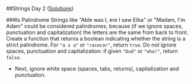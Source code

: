 ##Strings Day 2 ([Solutions](Strings_02.js))

###Is Palindrome
Strings like "Able was I, ere I saw Elba" or "Madam, I'm Adam" could be considered palindromes, because (if we ignore spaces, punctuation and capitalization) the letters are the same from back to front. Create a function that returns a boolean indicating whether the string is a strict palindrome. For `"a x a"` or `"racecar"`, return `true`. Do not ignore spaces, punctuation and capitalization: if given `"Dud"` or `"oho!"`, return `false`.
+ Next, ignore white space (spaces, tabs, returns), capitalization and punctuation.
